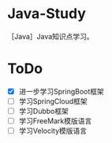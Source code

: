# Java-Study

［Java］Java知识点学习。

# ToDo

- [X] 进一步学习SpringBoot框架
- [ ] 学习SpringCloud框架
- [ ] 学习Dubbo框架
- [ ] 学习FreeMark模版语言
- [ ] 学习Velocity模版语言
